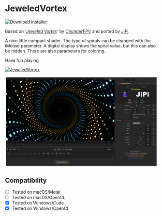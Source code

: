 # JeweledVortex
[![Download Installer](https://img.shields.io/static/v1?label=Download&message=JeweledVortex-Installer.lua&color=blue)](https://github.com/nmbr73/Shadertoys/releases/download/V1.1/JeweledVortex-Installer.lua "Installer")

Based on '_[Jeweled Vortex](https://www.shadertoy.com/view/fdjfDc)_' by [ChunderFPV](https://www.shadertoy.com/user/ChunderFPV) and ported by [JiPi](../../Site/Profiles/JiPi.md).

A nice little compact shader. The type of spirals can be changed with the iMouse parameter. A digital display shows the spiral value, but this can also be hidden. There are also parameters for coloring.

Have fun playing

[![JeweledVortex](https://user-images.githubusercontent.com/78935215/173695169-18a5f11d-28a6-4c4a-bedc-66b2ddeaeeee.gif)](JeweledVortex.fuse)

[![Thumbnail](JeweledVortex.png)](https://www.shadertoy.com/view/fdjfDc "View on Shadertoy.com")



## Compatibility
- [ ] Tested on macOS/Metal
- [ ] Tested on macOS/OpenCL
- [X] Tested on Windows/Cuda
- [X] Tested on Windows/OpenCL
